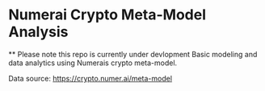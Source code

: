 # Numerai Crypto Meta-Model Analysis
** Please note this repo is currently under devlopment
Basic modeling and data analytics using Numerais crypto meta-model.  

Data source: https://crypto.numer.ai/meta-model
